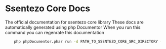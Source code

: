 # Ssentezo Core Docs
The official documentation for ssentezo core library
These docs are automatically generated using php Documentor
When you run this command you can regenrate this documentation 

```sh
    php phpDocumentor.phar run -d PATH_TO_SSENTEZO_CORE_SRC_DIRECTORY -t PATH_TO_THIS_REPOSITORY
```

